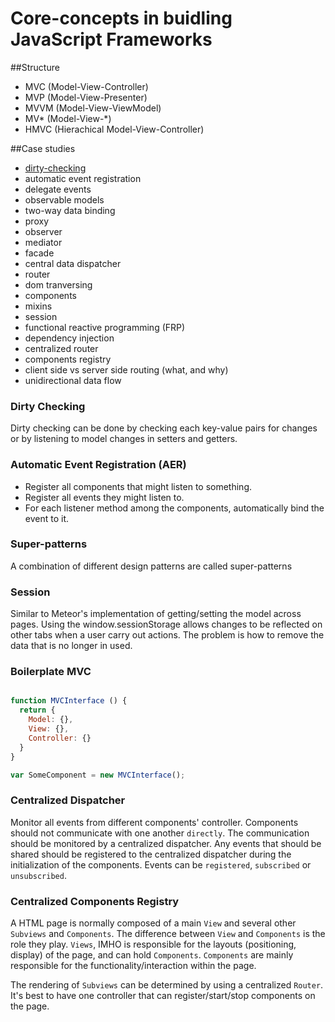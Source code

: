 # Core-concepts in buidling JavaScript Frameworks

##Structure

+ MVC (Model-View-Controller)
+ MVP (Model-View-Presenter)
+ MVVM (Model-View-ViewModel)
+ MV* (Model-View-*)
+ HMVC (Hierachical Model-View-Controller)

##Case studies

+ [dirty-checking](#user-content-dirty-checking)
+ automatic event registration
+ delegate events
+ observable models
+ two-way data binding
+ proxy
+ observer
+ mediator
+ facade
+ central data dispatcher
+ router
+ dom tranversing
+ components
+ mixins
+ session 
+ functional reactive programming (FRP)
+ dependency injection
+ centralized router
+ components registry
+ client side vs server side routing (what, and why)
+ unidirectional data flow

### Dirty Checking

Dirty checking can be done by checking each key-value pairs for changes or by listening to model changes in setters and getters.

### Automatic Event Registration (AER)

+ Register all components that might listen to something.
+ Register all events they might listen to.
+ For each listener method among the components, automatically bind the event to it.


### Super-patterns

A combination of different design patterns are called super-patterns

### Session 

Similar to Meteor's implementation of getting/setting the model across pages. Using the window.sessionStorage allows changes to be reflected on other tabs when a user carry out actions. The problem is how to remove the data that is no longer in used.

### Boilerplate MVC

```javascript

function MVCInterface () {
  return {
    Model: {},
    View: {},
    Controller: {}
  }
}

var SomeComponent = new MVCInterface();
```


### Centralized Dispatcher

Monitor all events from different components' controller. Components should not communicate with one another `directly`. The communication should be monitored by a centralized dispatcher. Any events that should be shared should be registered to the centralized dispatcher during the initialization of the components. Events can be `registered`, `subscribed` or `unsubscribed`.

### Centralized Components Registry

A HTML page is normally composed of a main `View` and several other `Subviews` and `Components`. The difference between `View` and `Components` is the role they play. `Views`, IMHO is responsible for the layouts (positioning, display) of the page, and can hold `Components`. `Components` are mainly responsible for the functionality/interaction within the page.

The rendering of `Subviews` can be determined by using a centralized `Router`. It's best to have one controller that can register/start/stop components on the page.
